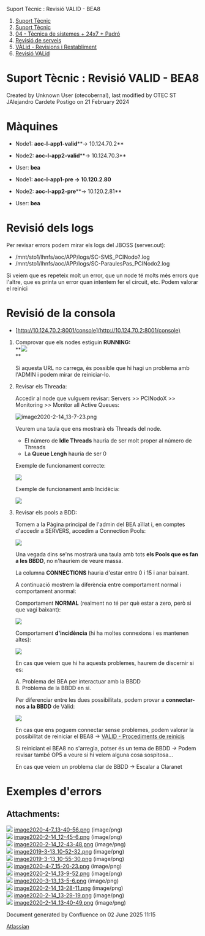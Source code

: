 Suport Tècnic : Revisió VALID - BEA8  

1.  [Suport Tècnic](index.md)
2.  [Suport Tècnic](13893782.md)
3.  [04 - Tècnica de sistemes + 24x7 + Padró](26313202.md)
4.  [Revisió de serveis](36340340.md)
5.  [VÀLid - Revisions i Restabliment](41523197.md)
6.  [Revisió VALid](36340625.md)

Suport Tècnic : Revisió VALID - BEA8
====================================

Created by Unknown User (otecobernal), last modified by OTEC ST JAlejandro Cardete Postigo on 21 February 2024

Màquines 
=========

*   Node1: **aoc-l-app1-valid****→ 10.124.70.2**
    
*   Node2: **aoc-l-app2-valid****→ 10.124.70.3**
*   User: **bea**

*   Node1: **aoc-l-app1-pre → 10.120.2.80**
*   Node2: **aoc-l-app2-pre****→ 10.120.2.81**
*   User: **bea**

Revisió dels logs
=================

Per revisar errors podem mirar els logs del JBOSS (server.out):

*   /mnt/sto1/lhnfs/aoc/APP/logs/SC-SMS\_PCINodo?.log
*   /mnt/sto1/lhnfs/aoc/APP/logs/SC-ParaulesPas\_PCINodo2.log  
      
    

Si veiem que es repeteix molt un error, que un node té molts més errors que l'altre, que es printa un error quan intentem fer el circuit, etc. Podem valorar el reinici

  

Revisió de la consola
=====================

*   [http://10.124.70.2:8001/console](http://10.124.70.2:8001/console)  
      
    

1.  Comprovar que els nodes estiguin **RUNNING:**  
    **![](attachments/36340640/36340647.png)  
    **
    
    Si aquesta URL no carrega, és possible que hi hagi un problema amb l'ADMIN i podem mirar de reiniciar-lo.
    
      
    
2.  Revisar els Threada:
    
    Accedir al node que vulguem revisar: Servers >> PCINodoX >> Monitoring >> Monitor all Active Queues:
    
    ![image2020-2-14_13-7-23.png](https://intranet.aoc.cat/download/attachments/34505038/image2020-2-14_13-7-23.png?version=1&modificationDate=1581682044274&api=v2)
    
    Veurem una taula que ens mostrarà els Threads del node.
    
    *   El número de **Idle Threads** hauria de ser molt proper al número de Threads
    *   La **Queue Lengh** hauria de ser 0
    
    Exemple de funcionament correcte:
    
    ![](attachments/36340640/36340649.png)
    
    Exemple de funcionament amb Incidècia:
    
    ![](attachments/36340640/36340650.png)
    
3.  Revisar els pools a BDD:
    
    Tornem a la Pàgina principal de l'admin del BEA aïllat i, en comptes d'accedir a SERVERS, accedim a Connection Pools:
    
    ![](https://intranet.aoc.cat/download/thumbnails/34505038/image2020-2-14_13-23-57.png?version=1&modificationDate=1581683037934&api=v2)
    
    Una vegada dins se'ns mostrarà una taula amb tots **els Pools que es fan a les BBDD**, no n'hauríem de veure massa.
    
    La columna **CONNECTIONS** hauria d'estar entre 0 i 15 i anar baixant.
    
    A continuació mostrem la diferència entre comportament normal i comportament anormal:
    
    Comportament **NORMAL** (realment no té per què estar a zero, però si que vagi baixant):
    
    ![](attachments/36340640/36340651.png)
    
    Comportament **d'incidència** (hi ha moltes connexions i es mantenen altes):
    
    ![](attachments/36340640/36340652.png)
    
    En cas que veiem que hi ha aquests problemes, haurem de discernir si es:
    
    A. Problema del BEA per interactuar amb la BBDD  
    B. Problema de la BBDD en si.
    
    Per diferenciar entre les dues possibilitats, podem provar a **connectar-nos a la BBDD** de Vàlid:
    
    ![](attachments/36340640/36340653.png)
    
    En cas que ens poguem connectar sense problemes, podem valorar la possibilitat de reiniciar el BEA8 → [VALID - Procediments de reinicis](/pages/createpage.action?spaceKey=SII&title=VALID+-+Procediments+de+reinicis&linkCreation=true&fromPageId=36340640)
    
    Si reiniciant el BEA8 no s'arregla, potser és un tema de BBDD → Podem revisar també OP5 a veure si hi veiem alguna cosa sospitosa...
    
    En cas que veiem un problema clar de BBDD → Escalar a Claranet
    

  

Exemples d'errors
=================

  

  

  

  

  

  

  

  

  

Attachments:
------------

![](images/icons/bullet_blue.gif) [image2020-4-7\_13-40-56.png](attachments/36340640/36340641.png) (image/png)  
![](images/icons/bullet_blue.gif) [image2020-2-14\_12-45-6.png](attachments/36340640/36340642.png) (image/png)  
![](images/icons/bullet_blue.gif) [image2020-2-14\_12-43-48.png](attachments/36340640/36340643.png) (image/png)  
![](images/icons/bullet_blue.gif) [image2019-3-13\_10-52-32.png](attachments/36340640/36340644.png) (image/png)  
![](images/icons/bullet_blue.gif) [image2019-3-13\_10-55-30.png](attachments/36340640/36340645.png) (image/png)  
![](images/icons/bullet_blue.gif) [image2020-4-7\_15-20-23.png](attachments/36340640/36340647.png) (image/png)  
![](images/icons/bullet_blue.gif) [image2020-2-14\_13-9-52.png](attachments/36340640/36340649.png) (image/png)  
![](images/icons/bullet_blue.gif) [image2020-3-13\_13-5-6.png](attachments/36340640/36340650.png) (image/png)  
![](images/icons/bullet_blue.gif) [image2020-2-14\_13-28-11.png](attachments/36340640/36340651.png) (image/png)  
![](images/icons/bullet_blue.gif) [image2020-2-14\_13-29-19.png](attachments/36340640/36340652.png) (image/png)  
![](images/icons/bullet_blue.gif) [image2020-2-14\_13-40-49.png](attachments/36340640/36340653.png) (image/png)  

Document generated by Confluence on 02 June 2025 11:15

[Atlassian](http://www.atlassian.com/)